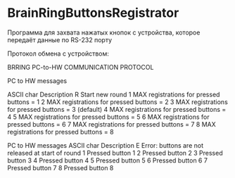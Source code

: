 # BrainRingButtonsRegistrator

Программа для захвата нажатых кнопок с устройства, которое передаёт данные по RS-232 порту

Протокол обмена с устройством:

BRRING PC-to-HW COMMUNICATION PROTOCOL

PC to HW messages

ASCII char	Description
R	          Start new round
1	          MAX registrations for pressed buttons = 1
2	          MAX registrations for pressed buttons = 2
3	          MAX registrations for pressed buttons = 3 (default)
4	          MAX registrations for pressed buttons = 4
5	          MAX registrations for pressed buttons = 5
6	          MAX registrations for pressed buttons = 6
7	          MAX registrations for pressed buttons = 7
8	          MAX registrations for pressed buttons = 8


PC to HW messages
ASCII char	Description
E	          Error: buttons are not released at start of round
1	          Pressed button 1
2         	Pressed button 2
3         	Pressed button 3
4	          Pressed button 4
5	          Pressed button 5
6	          Pressed button 6
7	          Pressed button 7
8	          Pressed button 8

